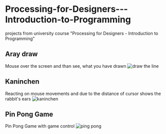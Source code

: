 # Processing-for-Designers---Introduction-to-Programming
projects from university course "Processing for Designers - Introduction to Programming"

## Aray draw
Mouse over the screen and than see, what you have drawn
![draw the line](https://user-images.githubusercontent.com/36308912/36646955-012a2324-1a7f-11e8-8bec-b9234d5605a3.PNG)

## Kaninchen
Reacting on mouse movements and due to the distance of cursor shows the rabbit's ears
![kaninchen](https://user-images.githubusercontent.com/36308912/36647078-7017ede2-1a80-11e8-836c-4103b6214dec.PNG)

## Pin Pong Game
Pin Pong Game with game control
![ping pong](https://user-images.githubusercontent.com/36308912/36647171-d8bc9cfc-1a81-11e8-97cb-9e6a2af8ea8f.PNG)
